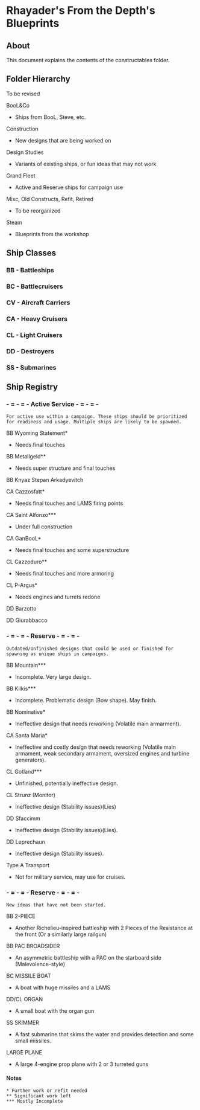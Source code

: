 # Rhayader's From the Depth's Blueprints

## About

This document explains the contents of the constructables folder.

## Folder Hierarchy

To be revised

BooL&Co
- Ships from BooL, Steve, etc.

Construction
- New designs that are being worked on

Design Studies
- Variants of existing ships, or fun ideas that may not work

Grand Fleet
- Active and Reserve ships for campaign use

Misc, Old Constructs, Refit, Retired
- To be reorganized

Steam
- Blueprints from the workshop


## Ship Classes

### BB - Battleships

### BC - Battlecruisers

### CV - Aircraft Carriers

### CA - Heavy Cruisers

### CL - Light Cruisers

### DD - Destroyers

### SS - Submarines


## Ship Registry

### - = - = - Active Service - = - = -

    For active use within a campaign. These ships should be prioritized for readiness and usage. Multiple ships are likely to be spawned.

BB Wyoming Statement*
- Needs final touches

BB Metallgeld**
- Needs super structure and final touches

BB Knyaz Stepan Arkadyevitch

CA Cazzosfatt*
- Needs final touches and LAMS firing points

CA Saint Alfonzo***
- Under full construction

CA GanBooL*
- Needs final touches and some superstructure

CL Cazzoduro**
- Needs final touches and more armoring

CL P-Argus*
- Needs engines and turrets redone

DD Barzotto

DD Giurabbacco


### - = - = - Reserve - = - = -

    Outdated/Unfinished designs that could be used or finished for spawning as unique ships in campaigns.

BB Mountain***
- Incomplete. Very large design.

BB Kilkis***
- Incomplete. Problematic design (Bow shape). May finish.

BB Nominative*
- Ineffective design that needs reworking (Volatile main armarment).

CA Santa Maria*
- Ineffective and costly design that needs reworking (Volatile main armament, weak secondary armament, oversized engines and turbine generators).

CL Gotland***
- Unfinished, potentially ineffective design.

CL Strunz (Monitor)
- Ineffective design (Stability issues)(Lies)

DD Sfaccimm
- Ineffective design (Stability issues)(Lies).

DD Leprechaun
- Ineffective design (Stability issues).

Type A Transport
- Not for military service, may use for cruises.


### - = - = - Reserve - = - = -

    New ideas that have not been started.

BB 2-PIECE
- Another Richelieu-inspired battleship with 2 Pieces of the Resistance at the front (Or a similarly large railgun)

BB PAC BROADSIDER
- An asymmetric battleship with a PAC on the starboard side (Malevolence-style)

BC MISSILE BOAT 
- A boat with huge missiles and a LAMS

DD/CL ORGAN
- A small boat with the organ gun

SS SKIMMER
- A fast submarine that skims the water and provides detection and some small missiles.

LARGE PLANE
- A large 4-engine prop plane with 2 or 3 turreted guns

#### Notes
    * Further work or refit needed
    ** Significant work left 
    *** Mostly Incomplete


